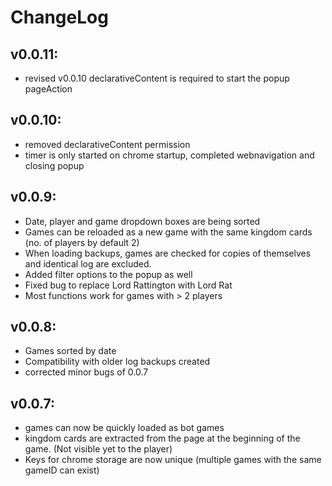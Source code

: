 # ChangeLog

## v0.0.11:
 - revised v0.0.10 declarativeContent is required to start the popup pageAction

## v0.0.10:
 - removed declarativeContent permission
 - timer is only started on chrome startup, completed webnavigation and closing popup

## v0.0.9:
 - Date, player and game dropdown boxes are being sorted
 - Games can be reloaded as a new game with the same kingdom cards (no. of players by default 2)
 - When loading backups, games are checked for copies of themselves and identical log are excluded.
 - Added filter options to the popup as well
 - Fixed bug to replace Lord Rattington with Lord Rat
 - Most functions work for games with > 2 players

## v0.0.8:
 - Games sorted by date
 - Compatibility with older log backups created
 - corrected minor bugs of 0.0.7

## v0.0.7:
 - games can now be quickly loaded as bot games
 - kingdom cards are extracted from the page at the beginning of the game. (Not visible yet to the player)
 - Keys for chrome storage are now unique (multiple games with the same gameID can exist)